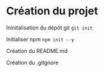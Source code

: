 # Création du projet

Ininitalisation du dépôt git 
```git init```

Initialiser npm 
```npm init --y```

Création du README.md

Création du .gitgnore

